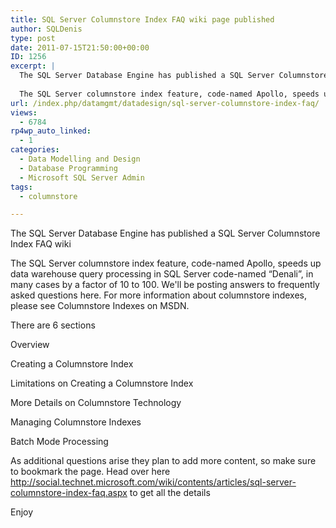 ```yaml
---
title: SQL Server Columnstore Index FAQ wiki page published
author: SQLDenis
type: post
date: 2011-07-15T21:50:00+00:00
ID: 1256
excerpt: |
  The SQL Server Database Engine has published a SQL Server Columnstore Index FAQ wiki
  
  The SQL Server columnstore index feature, code-named Apollo, speeds up data warehouse query processing in SQL Server code-named "Denali", in many cases by a factor o&hellip;
url: /index.php/datamgmt/datadesign/sql-server-columnstore-index-faq/
views:
  - 6784
rp4wp_auto_linked:
  - 1
categories:
  - Data Modelling and Design
  - Database Programming
  - Microsoft SQL Server Admin
tags:
  - columnstore

---
```

The SQL Server Database Engine has published a SQL Server Columnstore Index FAQ wiki

The SQL Server columnstore index feature, code-named Apollo, speeds up data warehouse query processing in SQL Server code-named “Denali”, in many cases by a factor of 10 to 100. We'll be posting answers to frequently asked questions here. For more information about columnstore indexes, please see Columnstore Indexes on MSDN.

There are 6 sections
  
Overview
  
Creating a Columnstore Index
  
Limitations on Creating a Columnstore Index
  
More Details on Columnstore Technology
  
Managing Columnstore Indexes
  
Batch Mode Processing

As additional questions arise they plan to add more content, so make sure to bookmark the page. Head over here http://social.technet.microsoft.com/wiki/contents/articles/sql-server-columnstore-index-faq.aspx to get all the details

Enjoy